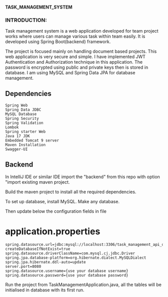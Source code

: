 #### TASK_MANAGEMENT_SYSTEM

### INTRODUCTION:

Task management system is a web application developed for team project works where users can manage various task within team easily.
It is developed using Spring Boot(backend) framework.

The project is focused mainly on handling document based projects.
This web application is very secure and simple. I have implemented JWT Authentication and Authorization technique in this application.
The password is encrypted using public and private keys then is stored in database. I am using MySQL and Spring Data JPA for database management.


## Dependencies
    Spring Web
    Spring Data JDBC
    MySQL Database
    Spring Security
    Spring Validation
    Lombok
    Spring starter Web
    Java 17 JDK
    Embedded Tomcat 9 server
    Maven Installation
    Swagger-UI

## Backend

In IntelliJ IDE or similar IDE import the "backend" from this repo with option "import existing maven project.

Build the maven project to install all the required dependencies.

To set up database, install MySQL. Make any database.


Then update below the configuration fields in file
# application.properties
    spring.datasource.url=jdbc:mysql://localhost:3306/task_management_api_db?createDatabaseIfNotExist=true
    spring.datasource.driverClassName=com.mysql.cj.jdbc.Driver
    spring.jpa.database-platform=org.hibernate.dialect.MySQLDialect
    spring.jpa.hibernate.ddl-auto=update
    server.port=8080
    spring.datasource.username={use your database username}
    spring.datasource.password={use your database password}


Run the project from TaskManagementApplication.java, all the tables will be initialised in database with its first run.